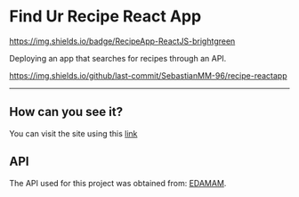 # Find Ur Recipe React App

https://img.shields.io/badge/RecipeApp-ReactJS-brightgreen

Deploying an app that searches for recipes through an API.

https://img.shields.io/github/last-commit/SebastianMM-96/recipe-reactapp

***

## How can you see it?

You can visit the site using this [link](https://sebastianmm-96.github.io/recipe-reactapp/)

## API

The API used for this project was obtained from: [EDAMAM](https://developer.edamam.com/edamam-recipe-api).
